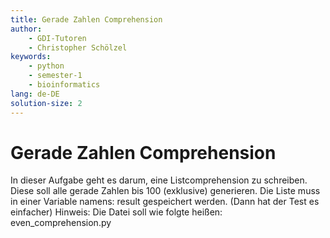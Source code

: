 ```yaml
---
title: Gerade Zahlen Comprehension
author:
    - GDI-Tutoren
    - Christopher Schölzel
keywords:
    - python
    - semester-1
    - bioinformatics
lang: de-DE
solution-size: 2
---
```


# Gerade Zahlen Comprehension

In dieser Aufgabe geht es darum, eine Listcomprehension zu schreiben.
Diese soll alle gerade Zahlen bis 100 (exklusive) generieren.
Die Liste muss in einer Variable namens: result gespeichert werden. (Dann hat der Test es einfacher)
Hinweis: Die Datei soll wie folgte heißen: even_comprehension.py